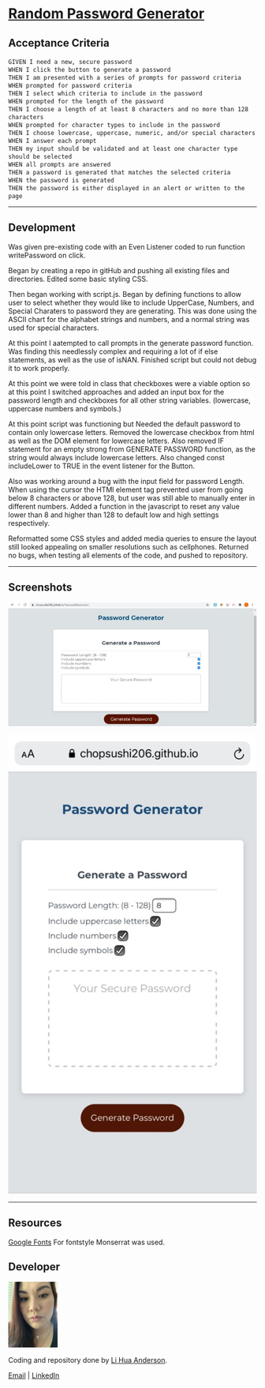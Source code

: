 # [Random Password Generator](https://chopsushi206.github.io/PasswordGenerator/)

## Acceptance Criteria
```
GIVEN I need a new, secure password
WHEN I click the button to generate a password
THEN I am presented with a series of prompts for password criteria
WHEN prompted for password criteria
THEN I select which criteria to include in the password
WHEN prompted for the length of the password
THEN I choose a length of at least 8 characters and no more than 128 characters
WHEN prompted for character types to include in the password
THEN I choose lowercase, uppercase, numeric, and/or special characters
WHEN I answer each prompt
THEN my input should be validated and at least one character type should be selected
WHEN all prompts are answered
THEN a password is generated that matches the selected criteria
WHEN the password is generated
THEN the password is either displayed in an alert or written to the page
```

---

## Development

Was given pre-existing code with an Even Listener coded to run function writePassword on click. 

Began by creating a repo in gitHub and pushing all existing files and directories. Edited some basic styling CSS.

Then began working with script.js. Began by defining functions to allow user to select whether they would like to include UpperCase, Numbers, and Special Charaters to password they are generating. This was done using the ASCII chart for the alphabet strings and numbers, and a normal string was used for special characters.

At this point I aatempted to call prompts in the generate password function. Was finding this needlessly complex and requiring a lot of if else statements, as well as the use of isNAN. Finished script but could not debug it to work properly. 

At this point we were told in class that checkboxes were a viable option so at this point I switched approaches and added an input box for the password length and checkboxes for all other string variables. (lowercase, uppercase numbers and symbols.)

At this point script was functioning but Needed the default password to contain only lowercase letters. Removed the lowercase checkbox from html as well as the DOM element for lowercase letters. Also removed IF statement for an empty strong from GENERATE PASSWORD function, as the string would always include lowercase letters. Also changed const includeLower to TRUE in the event listener for the Button. 

Also was working around a bug with the input field for password Length. When using the cursor the HTMl element tag prevented user from going below 8 characters or above 128, but user was still able to manually enter in different numbers. Added a function in the javascript to reset any value lower than 8 and higher than 128 to default low and high settings respectively. 

Reformatted some CSS styles and added media queries to ensure the layout still looked appealing on smaller resolutions such as cellphones. Returned no bugs, when testing all elements of the code, and pushed to repository.

---

## Screenshots


![Top Half of Full Size Screenshot](readmeimg/screen1.jpg)

![Bottom Half of Full Size Screenshot](readmeimg/screen2.jpg)

---

## Resources

[Google Fonts](https://fonts.google.com/) For fontstyle Monserrat was used.

## Developer

<img src="readmeimg/developer.png" width="100">

 Coding and repository done by [Li Hua Anderson](https://github.com/chopsushi206).

[Email](mailto:lihua.anderson@gmail.com) | [LinkedIn](https://linkedin.com/in/li-hua-anderson-b259b7144)